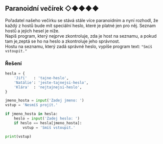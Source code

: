 ## Paranoidní večírek ◇◆◆◆◆

Pořadatel našeho večírku se stává stále více paranoidním a nyní rozhodl, že každý z hostů bude mít speciální heslo,
které je platné jen pro něj. Seznam hostů a jejich hesel je níže.  
Napiš program, který nejprve zkontroluje, zda je host na seznamu, a pokud tam je,zeptá se ho na heslo a zkontroluje jeho
správnost.  
Hostu na seznamu, který zadá správné heslo, vypíše program text: `"Smíš vstoupit."`

### Řešení

```python
hesla = {
    'Jiří'   : 'tajne-heslo',
    'Natálie': 'jeste-tajnejsi-heslo',
    'Klára'  : 'nejtajnejsi-heslo',
}

jmeno_hosta = input('Zadej jmeno: ')
vstup = 'Nesmíš projít.'

if jmeno_hosta in hesla:
    heslo = input('Zadej heslo: ')
    if heslo == hesla[jmeno_hosta]:
        vstup = 'Smíš vstoupit.'

print(vstup)
```